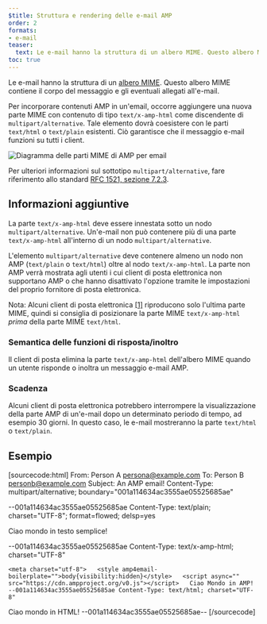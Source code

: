 ```yaml
---
$title: Struttura e rendering delle e-mail AMP
order: 2
formats:
- e-mail
teaser:
  text: Le e-mail hanno la struttura di un albero MIME. Questo albero MIME contiene il corpo del messaggio e gli eventuali allegati all'e-mail.
toc: true
---
```


<!--
This file is imported from https://github.com/ampproject/amphtml/blob/master/spec/email/amp-email-structure.md.
Please do not change this file.
If you have found a bug or an issue please
have a look and request a pull request there.
-->

<!---
Copyright 2018 The AMP HTML Authors. All Rights Reserved.

Licensed under the Apache License, Version 2.0 (the "License");
you may not use this file except in compliance with the License.
You may obtain a copy of the License at

      http://www.apache.org/licenses/LICENSE-2.0

Unless required by applicable law or agreed to in writing, software
distributed under the License is distributed on an "AS-IS" BASIS,
WITHOUT WARRANTIES OR CONDITIONS OF ANY KIND, either express or implied.
See the License for the specific language governing permissions and
limitations under the License.
-->

Le e-mail hanno la struttura di un [albero MIME](https://en.wikipedia.org/wiki/MIME). Questo albero MIME contiene il corpo del messaggio e gli eventuali allegati all'e-mail.

Per incorporare contenuti AMP in un'email, occorre aggiungere una nuova parte MIME con contenuto di tipo `text/x-amp-html` come discendente di `multipart/alternative`. Tale elemento dovrà coesistere con le parti `text/html` o `text/plain` esistenti. Ciò garantisce che il messaggio e-mail funzioni su tutti i client.

<amp-img alt="AMP for Email MIME Parts Diagram" layout="responsive" width="752" height="246" src="https://github.com/ampproject/amphtml/raw/master/spec/img/amp-email-mime-parts.png">
<noscript data-md-type="raw_html" data-segment-id="8724406"><img data-md-type="raw_html" alt="Diagramma delle parti MIME di AMP per email" src="../img/amp-email-mime-parts.png"></noscript>
</amp-img>

Per ulteriori informazioni sul sottotipo `multipart/alternative`, fare riferimento allo standard [RFC 1521, sezione 7.2.3](https://tools.ietf.org/html/rfc1521#section-7.2.3).

## Informazioni aggiuntive <a name="additional-information"></a>

La parte `text/x-amp-html` deve essere innestata sotto un nodo `multipart/alternative`. Un'e-mail non può contenere più di una parte `text/x-amp-html` all'interno di un nodo `multipart/alternative`.

L'elemento `multipart/alternative` deve contenere almeno un nodo non AMP (`text/plain` o `text/html`) oltre al nodo `text/x-amp-html`. La parte non AMP verrà mostrata agli utenti i cui client di posta elettronica non supportano AMP o che hanno disattivato l'opzione tramite le impostazioni del proprio fornitore di posta elettronica.

Nota: Alcuni client di posta elettronica [[1]](https://openradar.appspot.com/radar?id=6054696888303616) riproducono solo l'ultima parte MIME, quindi si consiglia di posizionare la parte MIME `text/x-amp-html` *prima* della parte MIME `text/html`.

### Semantica delle funzioni di risposta/inoltro <a name="replyingforwarding-semantics"></a>

Il client di posta elimina la parte `text/x-amp-html` dell'albero MIME quando un utente risponde o inoltra un messaggio e-mail AMP.

### Scadenza <a name="expiry"></a>

Alcuni client di posta elettronica potrebbero interrompere la visualizzazione della parte AMP di un'e-mail dopo un determinato periodo di tempo, ad esempio 30 giorni. In questo caso, le e-mail mostreranno la parte `text/html` o `text/plain`.

## Esempio <a name="example"></a>

<!-- prettier-ignore-start -->

[sourcecode:html] From:  Person A [persona@example.com](mailto:persona@example.com) To: Person B [personb@example.com](mailto:personb@example.com) Subject: An AMP email! Content-Type: multipart/alternative; boundary="001a114634ac3555ae05525685ae"

--001a114634ac3555ae05525685ae Content-Type: text/plain; charset="UTF-8"; format=flowed; delsp=yes

Ciao mondo in testo semplice!

--001a114634ac3555ae05525685ae Content-Type: text/x-amp-html; charset="UTF-8"

<!doctype html>

    <meta charset="utf-8">   <style amp4email-boilerplate="">body{visibility:hidden}</style>   <script async="" src="https://cdn.ampproject.org/v0.js"></script>   Ciao Mondo in AMP!   --001a114634ac3555ae05525685ae Content-Type: text/html; charset="UTF-8"

<span>Ciao mondo in HTML!</span> --001a114634ac3555ae05525685ae-- [/sourcecode]

<!-- prettier-ignore-end -->
